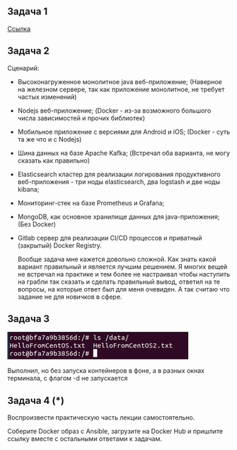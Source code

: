 ## Задача 1
  [Ссылка](https://hub.docker.com/layers/247061326/gorinich666/netology-nginx/v1.0/images/sha256-5c289ce8f8ae07794800c7c01b10527b386630a6d59d2d20a44c547ebbd833b8?context=repo)

## Задача 2

Сценарий:

  - Высоконагруженное монолитное java веб-приложение; (Наверное на железном сервере, так как приложение монолитное, не требует частых изменений)
  - Nodejs веб-приложение; (Docker - из-за возможного большого числа зависимостей и прочих библиотек)
  - Мобильное приложение c версиями для Android и iOS; (Docker - суть та же что и с Nodejs)
  - Шина данных на базе Apache Kafka; (Встречал оба варианта, не могу сказать как правильно)
  - Elasticsearch кластер для реализации логирования продуктивного веб-приложения - три ноды elasticsearch, два logstash и две ноды kibana;
  - Мониторинг-стек на базе Prometheus и Grafana;
  - MongoDB, как основное хранилище данных для java-приложения; (Без Docker)
  - Gitlab сервер для реализации CI/CD процессов и приватный (закрытый) Docker Registry.
    
    Вообще задача мне кажется довольно сложной. Как знать какой вариант правильный и является лучшим решением. Я многих вещей не встречал на практике и тем более не настраивал
    чтобы наступить на грабли так сказать и сделать правильный вывод, ответил на те вопросы, на которые ответ был для меня очевиден. А так считаю что задание не для новичков в сфере.

## Задача 3

   ![screenshot](https://github.com/gorinich666/netology.devops/blob/main/5.3.3.png?raw=true)
   
   Выполнил, но без запуска контейнеров в фоне, а в разных окнах терминала, с флагом -d не запускается
   
## Задача 4 (*)

Воспроизвести практическую часть лекции самостоятельно.

Соберите Docker образ с Ansible, загрузите на Docker Hub и пришлите ссылку вместе с остальными ответами к задачам.
